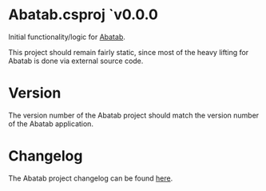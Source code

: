 # Abatab.csproj `v0.0.0

Initial functionality/logic for [Abatab][REPOSITORY-URL].

This project should remain fairly static, since most of the heavy lifting for Abatab is done via external source code.

# Version

The version number of the Abatab project should match the version number of the Abatab application.

# Changelog

The Abatab project changelog can be found [here][CHANGELOG].

<!-- REFERENCE LINKS -->

<!-- REPOSITORY LICENSE -->
[REPOSITORY-URL]: https://github.com/spectrum-health-systems/Abatab
[REPOSITORY-LICENSE-URL]: https://www.apache.org/licenses/LICENSE-2.0
[CURRENT-BRANCH-URL]: ../../README.md

<!-- DOCUMENTATION LINKS -->
[CHANGELOG]: ../../Documentation/CHANGELOG.md
[MANUAL]: ../../Documentation/Manual/Manual.md
